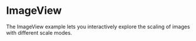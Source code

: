 # ImageView

The ImageView example lets you interactively explore the scaling of images with different scale modes.